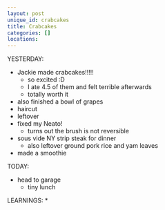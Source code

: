 ```yaml
---
layout: post
unique_id: crabcakes
title: Crabcakes
categories: []
locations: 
---
```


YESTERDAY:
* Jackie made crabcakes!!!!!
  * so excited :D
  * I ate 4.5 of them and felt terrible afterwards
  * totally worth it
* also finished a bowl of grapes
* haircut
* leftover
* fixed my Neato!
  * turns out the brush is not reversible
* sous vide NY strip steak for dinner
  * also leftover ground pork rice and yam leaves
* made a smoothie

TODAY:
* head to garage
  * tiny lunch

LEARNINGS:
* 
